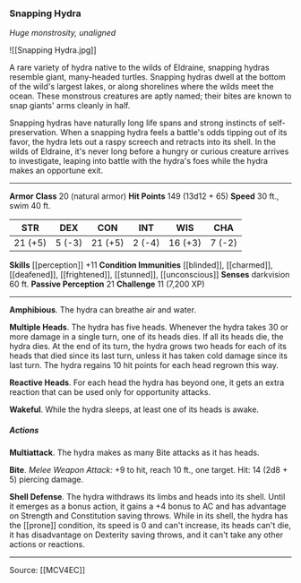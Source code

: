 ### Snapping Hydra
_Huge monstrosity, unaligned_

![[Snapping Hydra.jpg]]

A rare variety of hydra native to the wilds of Eldraine, snapping hydras resemble giant, many-headed turtles. Snapping hydras dwell at the bottom of the wild's largest lakes, or along shorelines where the wilds meet the ocean. These monstrous creatures are aptly named; their bites are known to snap giants' arms cleanly in half.

Snapping hydras have naturally long life spans and strong instincts of self-preservation. When a snapping hydra feels a battle's odds tipping out of its favor, the hydra lets out a raspy screech and retracts into its shell. In the wilds of Eldraine, it's never long before a hungry or curious creature arrives to investigate, leaping into battle with the hydra's foes while the hydra makes an opportune exit.




---

**Armor Class** 20 (natural armor)
**Hit Points** 149 (13d12 + 65)
**Speed** 30 ft., swim 40 ft.

| STR     | DEX     | CON     | INT     | WIS     | CHA     |
|---------|---------|---------|---------|---------|---------|
| 21 (+5) | 5 (-3) | 21 (+5) | 2 (-4) | 16 (+3) | 7 (-2) |

**Skills** [[perception]] +11
**Condition Immunities** [[blinded]], [[charmed]], [[deafened]], [[frightened]], [[stunned]], [[unconscious]]
**Senses** darkvision 60 ft.
**Passive Perception** 21
**Challenge** 11 (7,200 XP)

---

**Amphibious**. The hydra can breathe air and water.

**Multiple Heads**. The hydra has five heads. Whenever the hydra takes 30 or more damage in a single turn, one of its heads dies. If all its heads die, the hydra dies. At the end of its turn, the hydra grows two heads for each of its heads that died since its last turn, unless it has taken cold damage since its last turn. The hydra regains 10 hit points for each head regrown this way.

**Reactive Heads**. For each head the hydra has beyond one, it gets an extra reaction that can be used only for opportunity attacks.

**Wakeful**. While the hydra sleeps, at least one of its heads is awake.

##### Actions
**Multiattack**. The hydra makes as many Bite attacks as it has heads.

**Bite**. _Melee Weapon Attack:_ +9 to hit, reach 10 ft., one target. Hit: 14 (2d8 + 5) piercing damage.

**Shell Defense**. The hydra withdraws its limbs and heads into its shell. Until it emerges as a bonus action, it gains a +4 bonus to AC and has advantage on Strength and Constitution saving throws. While in its shell, the hydra has the [[prone]] condition, its speed is 0 and can't increase, its heads can't die, it has disadvantage on Dexterity saving throws, and it can't take any other actions or reactions.


---

Source: [[MCV4EC]]